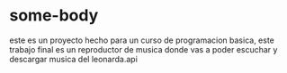# some-body
este es un proyecto hecho para un curso de programacion basica, este trabajo final es un reproductor de musica donde vas a poder escuchar y descargar musica del leonarda.api
